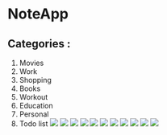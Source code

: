 # NoteApp
## Categories :
1. Movies
2. Work
3. Shopping
4. Books
5. Workout
6. Education
7. Personal
8. Todo list
![](./screenshotsNote/Menu.jpeg)
![](./screenshotsNote/NewNote.jpeg)
![](./screenshotsNote/Movies.jpeg)
![](./screenshotsNote/Work.jpeg)
![](./screenshotsNote/Shopping.jpeg)
![](./screenshotsNote/DeleteShopping.jpeg)
![](./screenshotsNote/Books.jpeg)
![](./screenshotsNote/Workout.jpeg)
![](./screenshotsNote/Education.jpeg)
![](./screenshotsNote/Personal.jpeg)
![](./screenshotsNote/Todo.jpeg)
